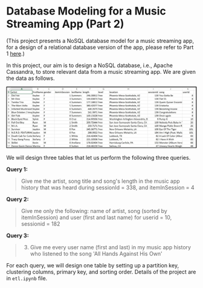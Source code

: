 # Database Modeling for a Music Streaming App (Part 2)

(This project presents a NoSQL database model for a music streaming app, for a design of a relational database version of the app, please refer to Part 1 [here](https://github.com/nd-minh/music-app-data-modeling).)

In this project, our aim is to design a NoSQL database, i.e., Apache Cassandra, to store relevant data from a music streaming app. We are given the data as follows.

<img src="images/image_event_datafile_new.jpg">

We will design three tables that let us perform the following three queries.

**Query 1:**

> Give me the artist, song title and song's length in the music app history that was heard during sessionId = 338, and itemInSession = 4

**Query 2:**

> Give me only the following: name of artist, song (sorted by itemInSession) and user (first and last name) for userid = 10, sessionid = 182

**Query 3:**

> 3. Give me every user name (first and last) in my music app history who listened to the song 'All Hands Against His Own'

For each query, we will design one table by setting up a partition key, clustering columns, primary key, and sorting order. Details of the project are in `etl.ipynb` file.